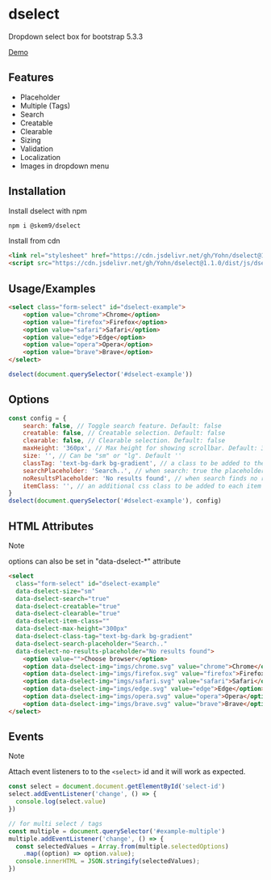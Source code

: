 # dselect

Dropdown select box for bootstrap 5.3.3

[Demo](https://yohn.github.io/dselect/)

## Features

- Placeholder
- Multiple (Tags)
- Search
- Creatable
- Clearable
- Sizing
- Validation
- Localization
- Images in dropdown menu


## Installation

Install dselect with npm

```bash
npm i @skem9/dselect
```

Install from cdn
```html
<link rel="stylesheet" href="https://cdn.jsdelivr.net/gh/Yohn/dselect@1.1.0/dist/css/dselect.min.css">
<script src="https://cdn.jsdelivr.net/gh/Yohn/dselect@1.1.0/dist/js/dselect.min.js"></script>
```
## Usage/Examples

```html
<select class="form-select" id="dselect-example">
    <option value="chrome">Chrome</option>
    <option value="firefox">Firefox</option>
    <option value="safari">Safari</option>
    <option value="edge">Edge</option>
    <option value="opera">Opera</option>
    <option value="brave">Brave</option>
</select>
```
```javascript
dselect(document.querySelector('#dselect-example'))
```
## Options

```javascript
const config = {
    search: false, // Toggle search feature. Default: false
    creatable: false, // Creatable selection. Default: false
    clearable: false, // Clearable selection. Default: false
    maxHeight: '360px', // Max height for showing scrollbar. Default: 360px
    size: '', // Can be "sm" or "lg". Default ''
    classTag: 'text-bg-dark bg-gradient', // a class to be added to the tag badges
    searchPlaceholder: 'Search..', // when search: true the placeholder in input box
    noResultsPlaceholder: 'No results found', // when search finds no results
    itemClass: '', // an additional css class to be added to each item within the dropdown menu
}
dselect(document.querySelector('#dselect-example'), config)
```

## HTML Attributes
> [!NOTE]
> options can also be set in "data-dselect-*" attribute

```html
<select
  class="form-select" id="dselect-example"
  data-dselect-size="sm"
  data-dselect-search="true"
  data-dselect-creatable="true"
  data-dselect-clearable="true"
  data-dselect-item-class=""
  data-dselect-max-height="300px"
  data-dselect-class-tag="text-bg-dark bg-gradient"
  data-dselect-search-placeholder="Search.."
  data-dselect-no-results-placeholder="No results found">
    <option value="">Choose browser</option>
    <option data-dselect-img="imgs/chrome.svg" value="chrome">Chrome</option>
    <option data-dselect-img="imgs/firefox.svg" value="firefox">Firefox</option>
    <option data-dselect-img="imgs/safari.svg" value="safari">Safari</option>
    <option data-dselect-img="imgs/edge.svg" value="edge">Edge</option>
    <option data-dselect-img="imgs/opera.svg" value="opera">Opera</option>
    <option data-dselect-img="imgs/brave.svg" value="brave">Brave</option>
</select>
```
## Events
> [!NOTE]
> Attach event listeners to to the `<select>` id and it will work as expected.

```javascript
const select = document.document.getElementById('select-id')
select.addEventListener('change', () => {
  console.log(select.value)
})

// for multi select / tags
const multiple = document.querySelector('#example-multiple')
multiple.addEventListener('change', () => {
  const selectedValues = Array.from(multiple.selectedOptions)
    .map((option) => option.value);
  console.innerHTML = JSON.stringify(selectedValues);
})
```